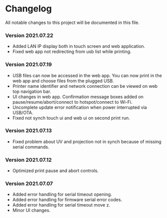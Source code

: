 # Changelog
All notable changes to this project will be documented in this file.

### Version 2021.07.22
* Added LAN IP display both in touch screen and web application.
* Fixed web app not redirecting from usb list while printing.

### Version 2021.07.19
* USB files can now be accessed in the web app. You can now print in the web app and choose files from the plugged USB.
* Printer name identifier and network connection can be viewed on web top navigation bar.
* UI changes in web app. Confirmation message boxes added on pause/resume/abort/connect to hotspot/connect to Wi-Fi.
* Uncomplete update error notification when power interrupted via USB/OTA.
* Fixed not synch touch ui and web ui on second print run.


### Version 2021.07.13
* Fixed problem about UV and projection not in synch because of missing serial commands.

### Version 2021.07.12
* Optimized print pause and abort controls.

### Version 2021.07.07
* Added error handling for serial timeout opening.
* Added error handling for firmware serial error codes.
* Added error handling for serial timeout move z.
* Minor UI changes.
